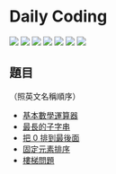 # Daily Coding

![](https://github.com/MilesChou/daily-coding/workflows/Crystal%20CI/badge.svg)
![](https://github.com/MilesChou/daily-coding/workflows/Elixir%20CI/badge.svg)
![](https://github.com/MilesChou/daily-coding/workflows/Kotlin%20CI/badge.svg)
![](https://github.com/MilesChou/daily-coding/workflows/Lua%20CI/badge.svg)
![](https://github.com/MilesChou/daily-coding/workflows/Node%20CI/badge.svg)
![](https://github.com/MilesChou/daily-coding/workflows/PHP%20CI/badge.svg)
![](https://github.com/MilesChou/daily-coding/workflows/Ruby%20CI/badge.svg)

## 題目

（照英文名稱順序）

* [基本數學運算器](questions/basic-mathematical-operations.md)
* [最長的子字串](questions/longest-substring.md)
* [把 0 排到最後面](questions/move_zero_to_backward.md)
* [固定元素排序](questions/sort-fixed-number.md)
* [樓梯問題](questions/staircase.md)
